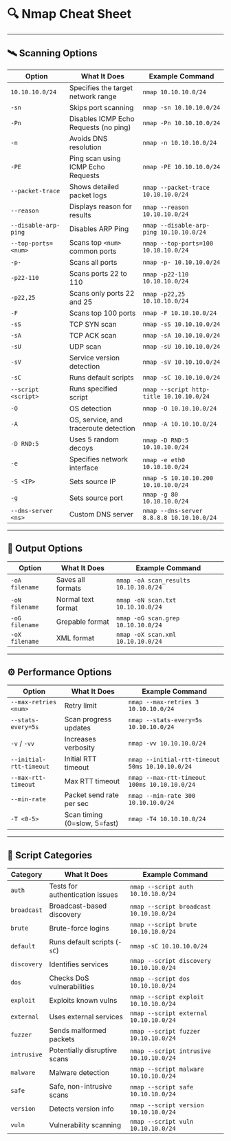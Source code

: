 # 🔍 Nmap Cheat Sheet 

---

## 🛰️ Scanning Options

| Option               | What It Does                          | Example Command                           |
| -------------------- | ------------------------------------- | ----------------------------------------- |
| `10.10.10.0/24`      | Specifies the target network range    | `nmap 10.10.10.0/24`                      |
| `-sn`                | Skips port scanning                   | `nmap -sn 10.10.10.0/24`                  |
| `-Pn`                | Disables ICMP Echo Requests (no ping) | `nmap -Pn 10.10.10.0/24`                  |
| `-n`                 | Avoids DNS resolution                 | `nmap -n 10.10.10.0/24`                   |
| `-PE`                | Ping scan using ICMP Echo Requests    | `nmap -PE 10.10.10.0/24`                  |
| `--packet-trace`     | Shows detailed packet logs            | `nmap --packet-trace 10.10.10.0/24`       |
| `--reason`           | Displays reason for results           | `nmap --reason 10.10.10.0/24`             |
| `--disable-arp-ping` | Disables ARP Ping                     | `nmap --disable-arp-ping 10.10.10.0/24`   |
| `--top-ports=<num>`  | Scans top `<num>` common ports        | `nmap --top-ports=100 10.10.10.0/24`      |
| `-p-`                | Scans all ports                       | `nmap -p- 10.10.10.0/24`                  |
| `-p22-110`           | Scans ports 22 to 110                 | `nmap -p22-110 10.10.10.0/24`             |
| `-p22,25`            | Scans only ports 22 and 25            | `nmap -p22,25 10.10.10.0/24`              |
| `-F`                 | Scans top 100 ports                   | `nmap -F 10.10.10.0/24`                   |
| `-sS`                | TCP SYN scan                          | `nmap -sS 10.10.10.0/24`                  |
| `-sA`                | TCP ACK scan                          | `nmap -sA 10.10.10.0/24`                  |
| `-sU`                | UDP scan                              | `nmap -sU 10.10.10.0/24`                  |
| `-sV`                | Service version detection             | `nmap -sV 10.10.10.0/24`                  |
| `-sC`                | Runs default scripts                  | `nmap -sC 10.10.10.0/24`                  |
| `--script <script>`  | Runs specified script                 | `nmap --script http-title 10.10.10.0/24`  |
| `-O`                 | OS detection                          | `nmap -O 10.10.10.0/24`                   |
| `-A`                 | OS, service, and traceroute detection | `nmap -A 10.10.10.0/24`                   |
| `-D RND:5`           | Uses 5 random decoys                  | `nmap -D RND:5 10.10.10.0/24`             |
| `-e`                 | Specifies network interface           | `nmap -e eth0 10.10.10.0/24`              |
| `-S <IP>`            | Sets source IP                        | `nmap -S 10.10.10.200 10.10.10.0/24`      |
| `-g`                 | Sets source port                      | `nmap -g 80 10.10.10.0/24`                |
| `--dns-server <ns>`  | Custom DNS server                     | `nmap --dns-server 8.8.8.8 10.10.10.0/24` |

---

## 💾 Output Options

| Option | What It Does | Example Command |
|--------|---------------|-----------------|
| `-oA filename` | Saves all formats | `nmap -oA scan_results 10.10.10.0/24` |
| `-oN filename` | Normal text format | `nmap -oN scan.txt 10.10.10.0/24` |
| `-oG filename` | Grepable format | `nmap -oG scan.grep 10.10.10.0/24` |
| `-oX filename` | XML format | `nmap -oX scan.xml 10.10.10.0/24` |

---

## ⚙️ Performance Options

| Option | What It Does | Example Command |
|--------|---------------|-----------------|
| `--max-retries <num>` | Retry limit | `nmap --max-retries 3 10.10.10.0/24` |
| `--stats-every=5s` | Scan progress updates | `nmap --stats-every=5s 10.10.10.0/24` |
| `-v` / `-vv` | Increases verbosity | `nmap -vv 10.10.10.0/24` |
| `--initial-rtt-timeout` | Initial RTT timeout | `nmap --initial-rtt-timeout 50ms 10.10.10.0/24` |
| `--max-rtt-timeout` | Max RTT timeout | `nmap --max-rtt-timeout 100ms 10.10.10.0/24` |
| `--min-rate` | Packet send rate per sec | `nmap --min-rate 300 10.10.10.0/24` |
| `-T <0-5>` | Scan timing (0=slow, 5=fast) | `nmap -T4 10.10.10.0/24` |

---

## 📜 Script Categories

| Category | What It Does | Example Command |
|----------|----------------|-----------------|
| `auth` | Tests for authentication issues | `nmap --script auth 10.10.10.0/24` |
| `broadcast` | Broadcast-based discovery | `nmap --script broadcast 10.10.10.0/24` |
| `brute` | Brute-force logins | `nmap --script brute 10.10.10.0/24` |
| `default` | Runs default scripts (`-sC`) | `nmap -sC 10.10.10.0/24` |
| `discovery` | Identifies services | `nmap --script discovery 10.10.10.0/24` |
| `dos` | Checks DoS vulnerabilities | `nmap --script dos 10.10.10.0/24` |
| `exploit` | Exploits known vulns | `nmap --script exploit 10.10.10.0/24` |
| `external` | Uses external services | `nmap --script external 10.10.10.0/24` |
| `fuzzer` | Sends malformed packets | `nmap --script fuzzer 10.10.10.0/24` |
| `intrusive` | Potentially disruptive scans | `nmap --script intrusive 10.10.10.0/24` |
| `malware` | Malware detection | `nmap --script malware 10.10.10.0/24` |
| `safe` | Safe, non-intrusive scans | `nmap --script safe 10.10.10.0/24` |
| `version` | Detects version info | `nmap --script version 10.10.10.0/24` |
| `vuln` | Vulnerability scanning | `nmap --script vuln 10.10.10.0/24` |

